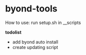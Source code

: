 # byond-tools
How to use: run setup.sh in __scripts

**todolist**
* add byond auto install
* create updating script